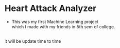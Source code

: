 # Heart Attack Analyzer
- This was my first Machine Learning project <br> which I made with my friends
in 5th sem of college. 
<br>
it will be update time to time